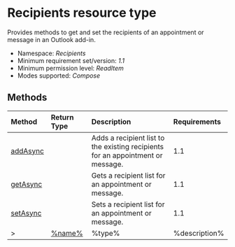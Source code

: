 # Recipients resource type

Provides methods to get and set the recipients of an appointment or message in an Outlook add-in.



*	Namespace: *Recipients*
*	Minimum requirement set/version: *1.1*
*	Minimum permission level: *ReadItem*
*	Modes supported: *Compose*



## Methods

| Method	   | Return Type    | Description | Requirements|
|:-------------|:---------------|:------------|:----|
| [addAsync](addasync)     |  | Adds a recipient list to the existing recipients for an appointment or message. | 1.1|  
| [getAsync](getasync)     |  | Gets a recipient list for an appointment or message. | 1.1|  
| [setAsync](setasync)     |  | Sets a recipient list for an appointment or message. | 1.1|  
>| [%name%](%link%)     | %type% | %description% | %req%|

